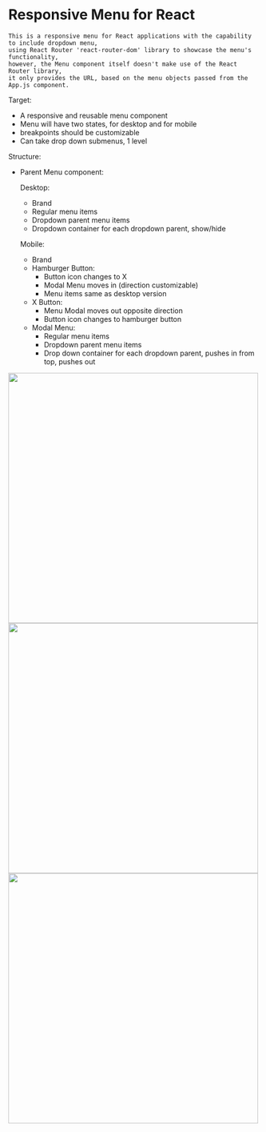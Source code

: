 # Responsive Menu for React
```
This is a responsive menu for React applications with the capability to include dropdown menu,
using React Router 'react-router-dom' library to showcase the menu's functionality,
however, the Menu component itself doesn't make use of the React Router library,
it only provides the URL, based on the menu objects passed from the App.js component.
```

Target:
- A responsive and reusable menu component
- Menu will have two states, for desktop and for mobile
- breakpoints should be customizable
- Can take drop down submenus, 1 level


Structure:

- Parent Menu component:

    Desktop:
    - Brand
    - Regular menu items
    - Dropdown parent menu items
    - Dropdown container for each dropdown parent, show/hide

    Mobile:
    - Brand
    - Hamburger Button:
        - Button icon changes to X
        - Modal Menu moves in (direction customizable)
        - Menu items same as desktop version
     - X Button:
        - Menu Modal moves out opposite direction
        - Button icon changes to hamburger button
    - Modal Menu:
        - Regular menu items
        - Dropdown parent menu items
        - Drop down container for each dropdown parent, pushes in from top, pushes out
 <img src="https://user-images.githubusercontent.com/88345845/190940952-8ecb9283-0abe-4a81-bb2c-5ad40f7f3492.png" width="500"/>
 <img src="https://user-images.githubusercontent.com/88345845/190940957-f90c6804-3757-44d2-bd54-7c7b5b586713.png" width="500"/>
 <img src="https://user-images.githubusercontent.com/88345845/190940961-8b4ef83a-b438-451c-8a9d-695b6cf76f79.png" width="500"/>
 

